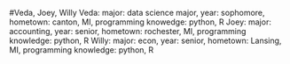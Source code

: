 #Veda, Joey, Willy
Veda: major: data science major, year: sophomore, hometown: canton, MI, programming knowedge: python, R
Joey: major: accounting, year: senior, hometown: rochester, MI, programming knowledge: python, R
Willy: major: econ, year: senior, hometown: Lansing, MI, programming knowledge: python, R
